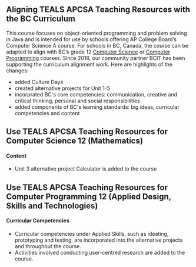 Aligning TEALS APCSA Teaching Resources with the BC Curriculum
--------

This course focuses on object-oriented programming and problem solving in Java and is intended for use by schools offering AP College Board’s Computer Science A course. For schools in BC, Canada, the course can be adapted to align with BC’s grade 12 [Computer Science](https://curriculum.gov.bc.ca/curriculum/mathematics/12/computer-science) or [Computer Programming](https://curriculum.gov.bc.ca/curriculum/adst/12/computer-programming) courses. Since 2018, our community partner BCIT has been supporting the curriculum alignment work. Here are highlights of the changes:

* added Culture Days
* created alternative projects for Unit 1-5
* incorprated BC's core competencies: communication, creative and critical thinking, personal and social responsibilities
* added components of BC's learning standards: big ideas, curricular competencies and content

Use TEALS APCSA Teaching Resources for Computer Science 12 (Mathematics)
--------
#### Content
* Unit 3 alternative project Calculator is added to the course

Use TEALS APCSA Teaching Resources for Computer Programming 12 (Applied Design, Skills and Technologies)
--------
#### Curricular Competencies
* Curricular competencies under Applied Skills, such as  ideating, prototyping and testing, are incorporated into the alternative projects and throughout the course.
* Activities involved conducting user-centred research are added to the course.
